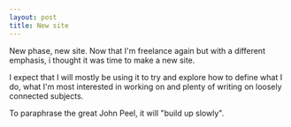 ```yaml
---
layout: post
title: New site
---
```


New phase, new site. Now that I'm freelance again but with a different emphasis, i thought it was time to make a new site. 

I expect that I will mostly be using it to try and explore how to define what I do, what I'm most interested in working on and plenty of writing on loosely connected subjects. 

To paraphrase the great John Peel, it will "build up slowly".
